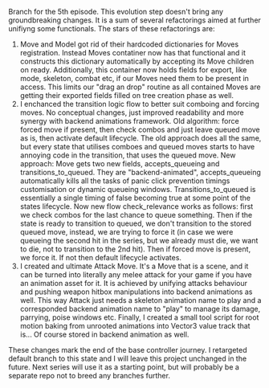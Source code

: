 Branch for the 5th episode.
This evolution step doesn't bring any groundbreaking changes. It is a sum of several refactorings aimed at further unifiyng some functionals. The stars of these refactorings are:
1) Move and Model got rid of their hardcoded dictionaries for Moves registration. Instead Moves contatiner now has that functional and it constructs this dictionary automatically by accepting its Move children on ready. Additionally, this container now holds fields for export, like mode, skeleton, combat etc, if our Moves need them to be present in access. This limits our "drag an drop" routine as all contained Moves are getting their exported fields filled on tree creation phase as well.
2) I enchanced the transition logic flow to better suit comboing and forcing moves. No conceptual changes, just improved readability and more synergy with backend animations framework. Old algorithm: force forced move if present, then check combos and just leave queued move as is, then activate default lifecycle. The old approach does all the same, but every state that utilises comboes and queued moves starts to have annoying code in the transition, that uses the queued move. New approach: Move gets two new fields, accepts_queueing and transitions_to_queued. They are "backend-animated", accepts_queueing automatically kills all the tasks of panic click prevention timings customisation or dynamic queueing windows. Transitions_to_queued is essentially a single timing of false becoming true at some point of the states lifecycle. Now new flow check_relevance works as follows: first we check combos for the last chance to queue something. Then if the state is ready to transition to queued, we don't transition to the stored queued move, instead, we are trying to force it (in case we were queueing the second hit in the series, but we already must die, we want to die, not to transition to the 2nd hit). Then if forced move is present, we force it. If not then default lifecycle activates.
3) I created and ultimate Attack Move. It's a Move that is a scene, and it can be turned into literally any melee attack for your game if you have an animation asset for it. It is achieved by unifying attacks behaviour and pushing weapon hitbox manipulations into backend animations as well. This way Attack just needs a skeleton animation name to play and a corresponded backend animation name to "play" to manage its damage, parrying, poise windows etc. Finally, I created a small tool script for root motion baking from unrooted animations into Vector3 value track that is... Of course stored in backend animation as well.


These changes mark the end of the base controller journey. I retargeted default branch to this state and I will leave this project unchanged in the future. Next series will use it as a starting point, but will probably be a separate repo not to breed any branches further.
